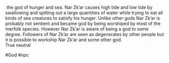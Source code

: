  the god of hunger and sea. Nar Zk’ar causes high tide and low tide by swallowing and spitting out a large quantities of water while trying to eat all kinds of sea creatures to satisfy his hunger. Unlike other gods Nar Zk’ar is probably not sentient and became god by being worshiped by most of the merfolk species. However Nar Zk’ar is aware of being a god to some degree. Followers of Nar Zk’ar are seen as degenerates by other people but it is possible to workship Nar Zk’ar and some other god.  
True neutral

#God #npc 